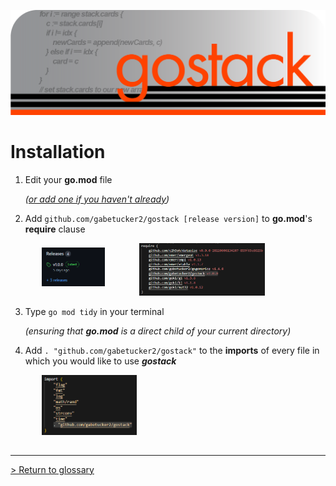 ![Banner](../images/gostack_SmallerTransparent.png)

 <h1>Installation</h1>

 1. Edit your **go.mod** file
   
    *([or add one if you haven't already](https://go.dev/doc/tutorial/create-module))*
 2. Add `github.com/gabetucker2/gostack [release version]` to **go.mod**'s **require** clause

 <img src="../images/releases.png" width="20%" style="margin-left:10%; margin-bottom:15px"/>
 <img src="../images/requirements.png" width="40%" style="margin-left:10%"/>

 3. Type `go mod tidy` in your terminal
 
    *(ensuring that **go.mod** is a direct child of your current directory)*

 4. Add `. "github.com/gabetucker2/gostack"` to the **imports** of every file in which you would like to use ***gostack***

 <img src="../images/imports.png" width="30%" style="margin-left:10%; margin-bottom:15px"/>

---
 [> Return to glossary](../README.md)